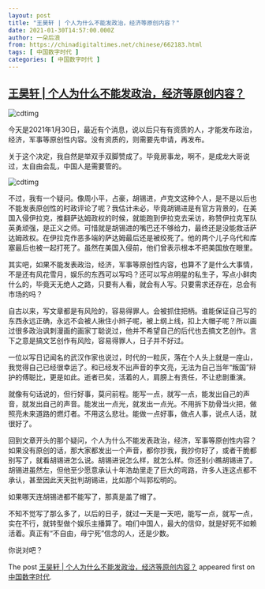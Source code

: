 ```yaml
---
layout: post
title: "王昊轩 | 个人为什么不能发政治，经济等原创内容？"
date: 2021-01-30T14:57:00.000Z
author: 一朵后浪
from: https://chinadigitaltimes.net/chinese/662183.html
tags: [ 中国数字时代 ]
categories: [ 中国数字时代 ]
---
```

<!--1612018620000-->
[王昊轩 | 个人为什么不能发政治，经济等原创内容？](https://chinadigitaltimes.net/chinese/662183.html)
------

<div>
<p><img src="https://chinadigitaltimes.net/chinese/files/2021/01/post-662183-6015727463ced.png" alt="cdtimg" /></p><p>今天是2021年1月30日，最近有个消息，说以后只有有资质的人，才能发布政治，经济，军事等原创性内容。没有资质的，则需要先申请，再发布。</p><p>关于这个决定，我自然是举双手双脚赞成了。毕竟房事龙，啊不，是成龙大哥说过，太自由会乱，中国人是需要管的。</p><p><img src="https://chinadigitaltimes.net/chinese/files/2021/01/post-662183-601572760cf97.png" alt="cdtimg" /></p><p>不过，我有一个疑问。像周小平，占豪，胡锡进，卢克文这种个人，是不是以后也不能发表原创性的时政评论了呢？我估计未必，毕竟胡锡进是有官方背景的，在美国入侵伊拉克，推翻萨达姆政权的时候，就能跑到伊拉克去采访，称赞伊拉克军队英勇顽强，是正义之师。可惜就是胡锡进的嘴巴还不够给力，最终还是没能救活萨达姆政权。在伊拉克作恶多端的萨达姆最后还是被绞死了。他的两个儿子乌代和库塞最后也被一起打死了。虽然在美国入侵前，他们曾表示根本不把美国放在眼里。</p><p>其实吧，如果不能发表政治，经济，军事等原创性内容，也算不了是什么大事情，不是还有风花雪月，娱乐的东西可以写吗？还可以写点明星的私生子，写点小鲜肉什么的，毕竟天无绝人之路，只要有人看，就会有人写。只要需求还存在，总会有市场的吗？</p><p>自古以来，写文章都是有风险的，容易得罪人。会被抓住把柄。谁能保证自己写的东西永远正确，永远不会被人揪住小辫子呢，被上纲上线，扣上大帽子呢？所以画过很多政治讽刺漫画的画家丁聪说过，他并不希望自己的后代也去搞文艺创作。言下之意是搞文艺创作有风险，容易得罪人，日子并不好过。</p><p>一位以写日记闻名的武汉作家也说过，时代的一粒灰，落在个人头上就是一座山，我觉得自己已经很幸运了。和已经发不出声音的李文亮，无法为自己当年“叛国”辩护的傅聪比，更是如此。逝者已矣，活着的人，肩膀上有责任，不让悲剧重演。</p><p>就像有句话说的，但行好事，莫问前程。能写一点，就写一点，能发出自己的声音，就发出自己的声音。能发出一点光，就发出一点光。不用拆下肋骨当火把，做照亮未来道路的燃灯者。不用这么悲壮。能做一点好事，做点人事，说点人话，就很好了。</p><p>回到文章开头的那个疑问，个人为什么不能发表政治，经济，军事等原创性内容？如果没有原创的话，那大家都发出一个声音，都你抄我，我抄你好了，或者干脆都别写了，就看胡锡进怎么说。胡锡进说怎么样，就怎么样。你还别小瞧胡锡进了。胡锡进虽然左，但他至少愿意承认十年浩劫里走了巨大的弯路，许多人连这点都不承认，甚至因此天天批判胡锡进，比如那个叫郭松明的。</p><p>如果哪天连胡锡进都不能写了，那真是盖了帽了。</p><p>不知不觉写了那么多了，以后的日子，就过一天是一天吧，能写一点，就写一点，实在不行，就转型做个娱乐主播算了。咱们中国人，最大的信仰，就是好死不如赖活着。真正有“不自由，毋宁死”信念的人，还是少数。</p><p>你说对吧？</p><p>The post <a rel="nofollow" href="https://chinadigitaltimes.net/chinese/662183.html">王昊轩 | 个人为什么不能发政治，经济等原创内容？</a> appeared first on <a rel="nofollow" href="https://chinadigitaltimes.net/chinese">中国数字时代</a>.</p>
</div>

